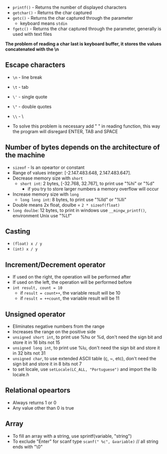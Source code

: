 - `printf()` - Returns the number of displayed characters
- `getchar()` - Returns the char captured
- `getc()` - Returns the char captured through the parameter
  - keyboard means `stdin`
- `fgetc()` - Returns the char captured through the parameter, generally is used with text files

**The problem of reading a char last is keyboard buffer, it stores the values concatenated with the \n**

## Escape characters

- `\n` - line break
- `\t` - tab
- `\'` - single quote
- `\"` - double quotes
- `\\` - \

- To solve this problem is necessary add " " in reading function, this way the program will disregard ENTER, TAB and SPACE

## Number of bytes depends on the architecture of the machine

- `sizeof` - Is an opeartor or constant
- Range of values integer: [-2.147.483.648, 2.147.483.647].
- Decrease memory size with `short`
  - `short int`: 2 bytes, [-32.768, 32.767], to print use "%hi" or "%d"
    - if you try to store larger numbers a memory overflow will occur
- Increase memory size with `long`
  - `long long int`: 8 bytes, to print use "%lld" or "%lli"
- Double means 2x float, doulbe = `2 * sizeof(float)`
- `long doulbe`: 12 bytes, to print in windows use `__mingw_printf()`, environment Unix use "%Lf"

## Casting

- `(float) x / y`
- `(int) x / y`

## Increment/Decrement operator

- If used on the right, the operation will be performed after
- If used on the left, the operation will be performed before
- `int result, count = 10`
  - if `result = count++`, the variable result will be 10
  - if `result = ++count`, the variable result will be 11

## Unsigned operator

- Eliminates negative numbers from the range
- Increases the range on the positive side
- `unsigned short int`, to print use %hu or %d, don't need the sign bit and store it in 16 bits not 15
- `unsigned long int`, to print use %lu, don't need the sign bit and store it in 32 bits not 31
- `unsigned char`, to use extended ASCII table (ç, ~, etc), don't need the sign bit and store it in 8 bits not 7
- to set locale, use `setLocale(LC_ALL, "Portuguese")` and import the lib locale.h

## Relational opeartors

- Always returns 1 or 0
- Any value other than 0 is true

## Array

- To fill an array with a string, use sprintf(variable, "string")
- To exclude "Enter" for scanf type `scanf(" %c", &variable)`
  // all string ends with "\0"
